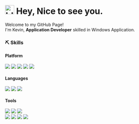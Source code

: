 # <img src="https://slackmojis.com/emojis/8272-blob-cool/download" alt="blob-cool" width="30"/> Hey, Nice to see you.

<p>
  Welcome to my GitHub Page! <br>
  I'm Kevin, <b>Application Developer</b> skilled in Windows Application.
</p>


### ⛏ Skills
#### Platform
<p>
  <img src="https://img.shields.io/badge/Windows-0078D6?style=flat-square&logo=Windows&logoColor=white" />
  <img src="https://img.shields.io/badge/WPF-0078D6?style=flat-square&logo=windows&logoColor=white" />
  <img src="https://img.shields.io/badge/WinForms-0078D6?style=flat-square&logo=windows&logoColor=white" />
  <img src="https://img.shields.io/badge/AutoCAD%20.NET-000000?style=flat-square&logo=autodesk&logoColor=white" />
  <img src="https://img.shields.io/badge/Civil3D%20.NET-000000?style=flat-square&logo=autodesk&logoColor=white" />
</p>

#### Languages
<p>
  <img src="https://img.shields.io/badge/C%23-512BD4?style=flat-square&logo=dotnet&logoColor=white" />
  <img src="https://img.shields.io/badge/VB%20.NET-512BD4?style=flat-square&logo=dotnet&logoColor=white" />
  <img src="https://img.shields.io/badge/Python-3776AB?style=flat-square&logo=python&logoColor=white" />
</p>

#### Tools
<p>
  <img src="https://img.shields.io/badge/Visual%20Studio-5C2D91?style=flat-square&logo=visualstudio&logoColor=white" />
  <img src="https://img.shields.io/badge/Visual%20Studio%20Code-007ACC?style=flat-square&logo=visualstudiocode&logoColor=white" />
  <img src="https://img.shields.io/badge/PyCharm-000000?style=flat-square&logo=pycharm&logoColor=white" />
  <br>
  <img src="https://img.shields.io/badge/Git-F05032?style=flat-square&logo=Git&logoColor=white" />
  <img src="https://img.shields.io/badge/GitHub-181717?style=flat-square&logo=GitHub&logoColor=white" />
  <img src="https://img.shields.io/badge/JIRA-0052CC?style=flat-square&logo=jirasoftware&logoColor=white" />
  <img src="https://img.shields.io/badge/Slack-4A154B?style=flat-square&logo=slack&logoColor=white" />
</p>

<!--
**soomin-kevin-sung/soomin-kevin-sung** is a ✨ _special_ ✨ repository because its `README.md` (this file) appears on your GitHub profile.

Here are some ideas to get you started:

- 🔭 I’m currently working on ...
- 🌱 I’m currently learning ...
- 👯 I’m looking to collaborate on ...
- 🤔 I’m looking for help with ...
- 💬 Ask me about ...
- 📫 How to reach me: ...
- 😄 Pronouns: ...
- ⚡ Fun fact: ...
-->
